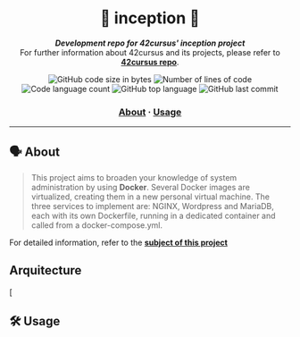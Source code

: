 <h1 align="center">
🐳 inception 🐳
</h1>

<p align="center">
	<b><i>Development repo for 42cursus' inception project</i></b><br>
	For further information about 42cursus and its projects, please refer to <a href="https://github.com/iker-gonzalez/42_cursus"><b>42cursus repo</b></a>.
</p>

<p align="center">
	<img alt="GitHub code size in bytes" src="https://img.shields.io/github/languages/code-size/iker-gonzalez/inception?color=blueviolet" />
	<img alt="Number of lines of code" src="https://img.shields.io/tokei/lines/github/iker-gonzalez/inception?color=blueviolet" />
	<img alt="Code language count" src="https://img.shields.io/github/languages/count/iker-gonzalez/inception?color=blue" />
	<img alt="GitHub top language" src="https://img.shields.io/github/languages/top/iker-gonzalez/inception?color=blue" />
	<img alt="GitHub last commit" src="https://img.shields.io/github/last-commit/iker-gonzalez/inception?color=brightgreen" />
</p>

<h3 align="center">
	<a href="#%EF%B8%8F-about">About</a>
	<span> · </span>
	<a href="#%EF%B8%8F-usage">Usage</a>
</h3>

---

## 🗣️ About

> This project aims to broaden your knowledge of system administration by using <strong>Docker</strong>. Several Docker images are virtualized, creating them in a new personal virtual machine. The three services to implement are: NGINX, Wordpress and MariaDB, each with its own Dockerfile, running in a dedicated container and called from a docker-compose.yml.

For detailed information, refer to the [**subject of this project**](https://github.com/iker-gonzalez/42_cursus/blob/main/_PDFs/en.subject_inception.pdf)


## Arquitecture 

[

 ## 🛠️ Usage
 
 
